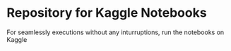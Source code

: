 # Repository for Kaggle Notebooks
For seamlessly executions without any inturruptions, run the notebooks on Kaggle 
